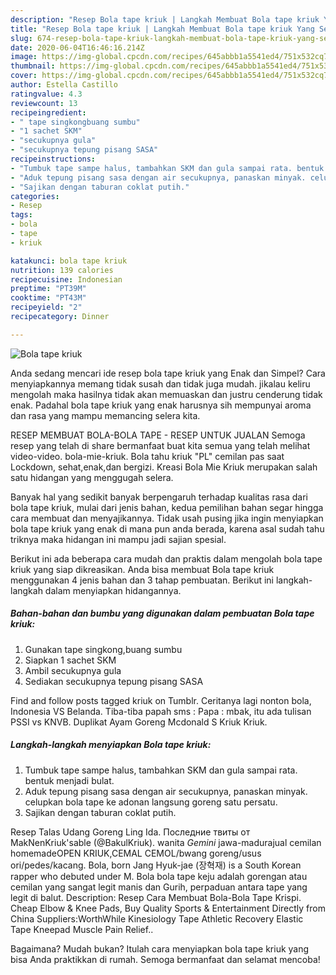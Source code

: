 ```yaml
---
description: "Resep Bola tape kriuk | Langkah Membuat Bola tape kriuk Yang Sedap"
title: "Resep Bola tape kriuk | Langkah Membuat Bola tape kriuk Yang Sedap"
slug: 674-resep-bola-tape-kriuk-langkah-membuat-bola-tape-kriuk-yang-sedap
date: 2020-06-04T16:46:16.214Z
image: https://img-global.cpcdn.com/recipes/645abbb1a5541ed4/751x532cq70/bola-tape-kriuk-foto-resep-utama.jpg
thumbnail: https://img-global.cpcdn.com/recipes/645abbb1a5541ed4/751x532cq70/bola-tape-kriuk-foto-resep-utama.jpg
cover: https://img-global.cpcdn.com/recipes/645abbb1a5541ed4/751x532cq70/bola-tape-kriuk-foto-resep-utama.jpg
author: Estella Castillo
ratingvalue: 4.3
reviewcount: 13
recipeingredient:
- " tape singkongbuang sumbu"
- "1 sachet SKM"
- "secukupnya gula"
- "secukupnya tepung pisang SASA"
recipeinstructions:
- "Tumbuk tape sampe halus, tambahkan SKM dan gula sampai rata. bentuk menjadi bulat."
- "Aduk tepung pisang sasa dengan air secukupnya, panaskan minyak. celupkan bola tape ke adonan langsung goreng satu persatu."
- "Sajikan dengan taburan coklat putih."
categories:
- Resep
tags:
- bola
- tape
- kriuk

katakunci: bola tape kriuk 
nutrition: 139 calories
recipecuisine: Indonesian
preptime: "PT39M"
cooktime: "PT43M"
recipeyield: "2"
recipecategory: Dinner

---
```



![Bola tape kriuk](https://img-global.cpcdn.com/recipes/645abbb1a5541ed4/751x532cq70/bola-tape-kriuk-foto-resep-utama.jpg)

Anda sedang mencari ide resep bola tape kriuk yang Enak dan Simpel? Cara menyiapkannya memang tidak susah dan tidak juga mudah. jikalau keliru mengolah maka hasilnya tidak akan memuaskan dan justru cenderung tidak enak. Padahal bola tape kriuk yang enak harusnya sih mempunyai aroma dan rasa yang mampu memancing selera kita.

RESEP MEMBUAT BOLA-BOLA TAPE - RESEP UNTUK JUALAN Semoga resep yang telah di share bermanfaat buat kita semua yang telah melihat video-video. bola-mie-kriuk. Bola tahu kriuk &#34;PL&#34; cemilan pas saat Lockdown, sehat,enak,dan bergizi. Kreasi Bola Mie Kriuk merupakan salah satu hidangan yang menggugah selera.

Banyak hal yang sedikit banyak berpengaruh terhadap kualitas rasa dari bola tape kriuk, mulai dari jenis bahan, kedua pemilihan bahan segar hingga cara membuat dan menyajikannya. Tidak usah pusing jika ingin menyiapkan bola tape kriuk yang enak di mana pun anda berada, karena asal sudah tahu triknya maka hidangan ini mampu jadi sajian spesial.


Berikut ini ada beberapa cara mudah dan praktis dalam mengolah bola tape kriuk yang siap dikreasikan. Anda bisa membuat Bola tape kriuk menggunakan 4 jenis bahan dan 3 tahap pembuatan. Berikut ini langkah-langkah dalam menyiapkan hidangannya.

<!--inarticleads1-->

##### Bahan-bahan dan bumbu yang digunakan dalam pembuatan Bola tape kriuk:

1. Gunakan  tape singkong,buang sumbu
1. Siapkan 1 sachet SKM
1. Ambil secukupnya gula
1. Sediakan secukupnya tepung pisang SASA


Find and follow posts tagged kriuk on Tumblr. Ceritanya lagi nonton bola, Indonesia VS Belanda. Tiba-tiba papah sms : Papa : mbak, itu ada tulisan PSSI vs KNVB. Duplikat Ayam Goreng Mcdonald S Kriuk Kriuk. 

<!--inarticleads2-->

##### Langkah-langkah menyiapkan Bola tape kriuk:

1. Tumbuk tape sampe halus, tambahkan SKM dan gula sampai rata. bentuk menjadi bulat.
1. Aduk tepung pisang sasa dengan air secukupnya, panaskan minyak. celupkan bola tape ke adonan langsung goreng satu persatu.
1. Sajikan dengan taburan coklat putih.


Resep Talas Udang Goreng Ling Ida. Последние твиты от MakNenKriuk&#39;sable (@BakulKriuk). wanita *Gemini* jawa-madurajual cemilan homemadeOPEN KRIUK,CEMAL CEMOL/bwang goreng/usus ori/pedes/kacang. Bola, born Jang Hyuk-jae (장혁재) is a South Korean rapper who debuted under M. Bola bola tape keju adalah gorengan atau cemilan yang sangat legit manis dan Gurih, perpaduan antara tape yang legit di balut. Description: Resep Cara Membuat Bola-Bola Tape Krispi. Cheap Elbow &amp; Knee Pads, Buy Quality Sports &amp; Entertainment Directly from China Suppliers:WorthWhile Kinesiology Tape Athletic Recovery Elastic Tape Kneepad Muscle Pain Relief.. 

Bagaimana? Mudah bukan? Itulah cara menyiapkan bola tape kriuk yang bisa Anda praktikkan di rumah. Semoga bermanfaat dan selamat mencoba!
